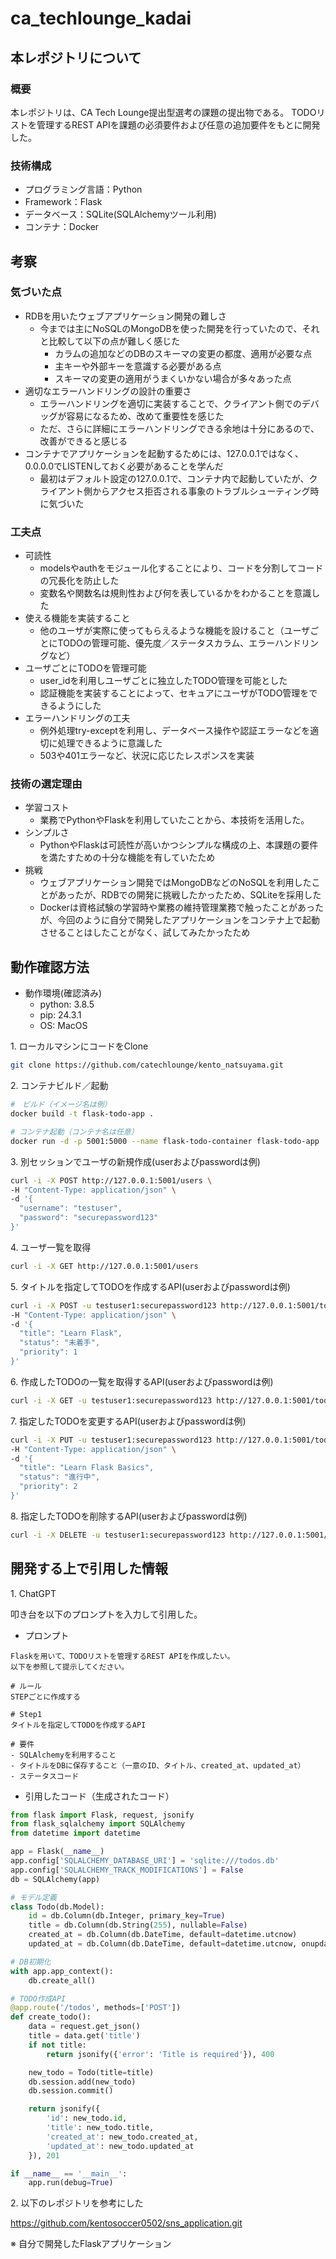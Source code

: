 # ca_techlounge_kadai

## 本レポジトリについて
### 概要
本レポジトリは、CA Tech Lounge提出型選考の課題の提出物である。
TODOリストを管理するREST APIを課題の必須要件および任意の追加要件をもとに開発した。
### 技術構成
* プログラミング言語：Python
* Framework：Flask
* データベース：SQLite(SQLAlchemyツール利用)
* コンテナ：Docker

## 考察
### 気づいた点
* RDBを用いたウェブアプリケーション開発の難しさ
   * 今までは主にNoSQLのMongoDBを使った開発を行っていたので、それと比較して以下の点が難しく感じた
      * カラムの追加などのDBのスキーマの変更の都度、適用が必要な点
      * 主キーや外部キーを意識する必要がある点
      * スキーマの変更の適用がうまくいかない場合が多々あった点
* 適切なエラーハンドリングの設計の重要さ
   * エラーハンドリングを適切に実装することで、クライアント側でのデバッグが容易になるため、改めて重要性を感じた
   * ただ、さらに詳細にエラーハンドリングできる余地は十分にあるので、改善ができると感じる
* コンテナでアプリケーションを起動するためには、127.0.0.1ではなく、0.0.0.0でLISTENしておく必要があることを学んだ
   * 最初はデフォルト設定の127.0.0.1で、コンテナ内で起動していたが、クライアント側からアクセス拒否される事象のトラブルシューティング時に気づいた

### 工夫点
* 可読性
   * modelsやauthをモジュール化することにより、コードを分割してコードの冗長化を防止した
   * 変数名や関数名は規則性および何を表しているかをわかることを意識した
* 使える機能を実装すること
   * 他のユーザが実際に使ってもらえるような機能を設けること（ユーザごとにTODOの管理可能、優先度／ステータスカラム、エラーハンドリングなど）
* ユーザごとにTODOを管理可能
   * user_idを利用しユーザごとに独立したTODO管理を可能とした
   * 認証機能を実装することによって、セキュアにユーザがTODO管理をできるようにした
* エラーハンドリングの工夫
   * 例外処理try-exceptを利用し、データベース操作や認証エラーなどを適切に処理できるように意識した
   * 503や401エラーなど、状況に応じたレスポンスを実装

### 技術の選定理由
* 学習コスト
   * 業務でPythonやFlaskを利用していたことから、本技術を活用した。
* シンプルさ
   * PythonやFlaskは可読性が高いかつシンプルな構成の上、本課題の要件を満たすための十分な機能を有していたため
* 挑戦
   * ウェブアプリケーション開発ではMongoDBなどのNoSQLを利用したことがあったが、RDBでの開発に挑戦したかったため、SQLiteを採用した
   * Dockerは資格試験の学習時や業務の維持管理業務で触ったことがあったが、今回のように自分で開発したアプリケーションをコンテナ上で起動させることはしたことがなく、試してみたかったため

## 動作確認方法
* 動作環境(確認済み)
  * python: 3.8.5
  * pip: 24.3.1
  * OS: MacOS

1\. ローカルマシンにコードをClone
```bash
git clone https://github.com/catechlounge/kento_natsuyama.git
```

2\. コンテナビルド／起動
```bash
#　ビルド（イメージ名は例）
docker build -t flask-todo-app .

# コンテナ起動（コンテナ名は任意）
docker run -d -p 5001:5000 --name flask-todo-container flask-todo-app

```

3\. 別セッションでユーザの新規作成(userおよびpasswordは例)
```bash
curl -i -X POST http://127.0.0.1:5001/users \
-H "Content-Type: application/json" \
-d '{
  "username": "testuser",
  "password": "securepassword123"
}'
```

4\. ユーザ一覧を取得
```bash
curl -i -X GET http://127.0.0.1:5001/users
```

5\. タイトルを指定してTODOを作成するAPI(userおよびpasswordは例)
```bash
curl -i -X POST -u testuser1:securepassword123 http://127.0.0.1:5001/todos \
-H "Content-Type: application/json" \
-d '{
  "title": "Learn Flask",
  "status": "未着手",
  "priority": 1
}'
```

6\. 作成したTODOの一覧を取得するAPI(userおよびpasswordは例)
```bash
curl -i -X GET -u testuser1:securepassword123 http://127.0.0.1:5001/todos
```

7\. 指定したTODOを変更するAPI(userおよびpasswordは例)
```bash
curl -i -X PUT -u testuser1:securepassword123 http://127.0.0.1:5001/todos/1 \
-H "Content-Type: application/json" \
-d '{
  "title": "Learn Flask Basics",
  "status": "進行中",
  "priority": 2
}'

```

8\. 指定したTODOを削除するAPI(userおよびpasswordは例)
```bash
curl -i -X DELETE -u testuser1:securepassword123 http://127.0.0.1:5001/todos/1
```


## 開発する上で引用した情報
1\. ChatGPT

叩き台を以下のプロンプトを入力して引用した。

* プロンプト
```
Flaskを用いて、TODOリストを管理するREST APIを作成したい。
以下を参照して提示してください。

# ルール
STEPごとに作成する

# Step1
タイトルを指定してTODOを作成するAPI

# 要件
- SQLAlchemyを利用すること
- タイトルをDBに保存すること（一意のID、タイトル、created_at、updated_at）
- ステータスコード
```
* 引用したコード（生成されたコード）
```python
from flask import Flask, request, jsonify
from flask_sqlalchemy import SQLAlchemy
from datetime import datetime

app = Flask(__name__)
app.config['SQLALCHEMY_DATABASE_URI'] = 'sqlite:///todos.db'
app.config['SQLALCHEMY_TRACK_MODIFICATIONS'] = False
db = SQLAlchemy(app)

# モデル定義
class Todo(db.Model):
    id = db.Column(db.Integer, primary_key=True)
    title = db.Column(db.String(255), nullable=False)
    created_at = db.Column(db.DateTime, default=datetime.utcnow)
    updated_at = db.Column(db.DateTime, default=datetime.utcnow, onupdate=datetime.utcnow)

# DB初期化
with app.app_context():
    db.create_all()

# TODO作成API
@app.route('/todos', methods=['POST'])
def create_todo():
    data = request.get_json()
    title = data.get('title')
    if not title:
        return jsonify({'error': 'Title is required'}), 400

    new_todo = Todo(title=title)
    db.session.add(new_todo)
    db.session.commit()

    return jsonify({
        'id': new_todo.id,
        'title': new_todo.title,
        'created_at': new_todo.created_at,
        'updated_at': new_todo.updated_at
    }), 201

if __name__ == '__main__':
    app.run(debug=True)
```
2\. 以下のレポジトリを参考にした

https://github.com/kentosoccer0502/sns_application.git

※ 自分で開発したFlaskアプリケーション



